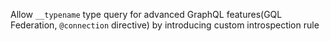 Allow `__typename` type query for advanced GraphQL features(GQL Federation, `@connection` directive) by introducing custom introspection rule
